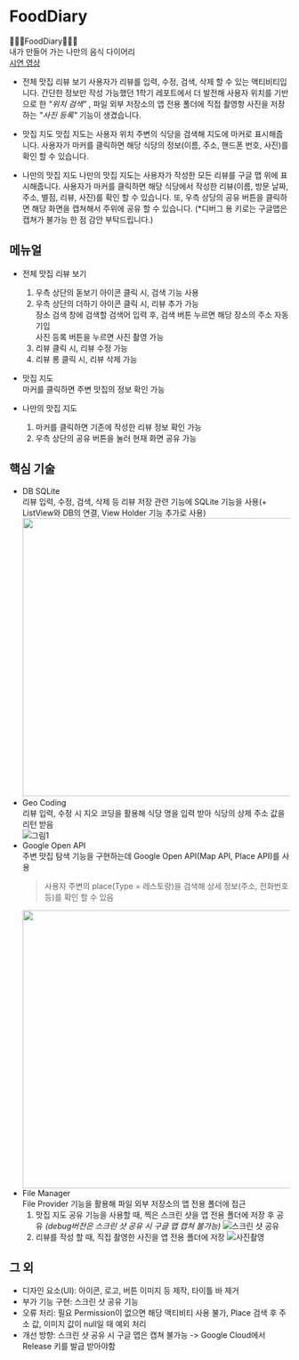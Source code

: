 # FoodDiary

🍒🌰🍔FoodDiary🍣🥟🥪      
내가 만들어 가는 나만의 음식 다이어리    
[시연 영상](https://youtu.be/JEa2j4Yk2Bc)     
- 전체 맛집 리뷰 보기
사용자가 리뷰를 입력, 수정, 검색, 삭제 할 수 있는 액티비티입니다. 간단한 정보만 작성 가능했던 1학기 레포트에서 더 발전해 사용자 위치를 기반으로 한 *"위치 검색"* , 파일 외부 저장소의 앱 전용 폴더에 직접 촬영항 사진을 저장하는  *"사진 등록"*  기능이 생겼습니다.

- 맛집 지도
맛집 지도는 사용자 위치 주변의 식당을 검색해 지도에 마커로 표시해줍니다. 사용자가 마커를 클릭하면 해당 식당의 정보(이름, 주소, 핸드폰 번호, 사진)를 확인 할 수 있습니다.

- 나만의 맛집 지도
나만의 맛집 지도는 사용자가 작성한 모든 리뷰를 구글 맵 위에 표시해줍니다. 사용자가 마커를 클릭하면 해당 식당에서 작성한 리뷰(이름, 방문 날짜,주소, 별점, 리뷰, 사진)를 확인 할 수 있습니다. 또, 우측 상당의 공유 버튼을 클릭하면 해당 화면을 캡쳐해서 주위에 공유 할 수 있습니다. (*디버그 용 키로는 구글맵은 캡쳐가 불가능 한 점 감안 부탁드립니다.)

## 메뉴얼
- 전체 맛집 리뷰 보기
    1. 우측 상단의 돋보기 아이콘 클릭 시, 검색 기능 사용     
    2. 우측 상단의 더하기 아이콘 클릭 시, 리뷰 추가 가능     
        장소 검색 창에 검색할 검색어 입력 후, 검색 버튼 누르면 해당 장소의 주소 자동 기입     
        사진 등록 버튼을 누르면 사진 촬영 가능    
    3. 리뷰 클릭 시, 리뷰 수정 가능     
    4. 리뷰 롱 클릭 시, 리뷰 삭제 가능     
    
- 맛집 지도     
    마커를 클릭하면 주변 맛집의 정보 확인 가능

- 나만의 맛집 지도
    1. 마커를 클릭하면 기존에 작성한 리뷰 정보 확인 가능
    2. 우측 상단의 공유 버튼을 눌러 현재 화면 공유 가능

## 핵심 기술
- DB SQLite      
    리뷰 입력, 수정, 검색, 삭제 등 리뷰 저장 관련 기능에 SQLite 기능을 사용(+ ListView와 DB의 연결, View Holder 기능 추가로 사용)
    <img src="https://user-images.githubusercontent.com/61786235/103453187-92a97680-4d1a-11eb-8e6b-6f8b413e88d7.png" height="500" weight="500">
- Geo Coding     
    리뷰 입력, 수정 시 지오 코딩을 활용해 식당 명을 입력 받아 식당의 상제 주소 값을 리턴 받음        
    ![그림1](https://user-images.githubusercontent.com/61786235/103453229-3135d780-4d1b-11eb-9b94-5c0480d9adc2.png)
- Google Open API    
    주변 맛집 탐색 기능을 구현하는데 Google Open API(Map API, Place API)를 사용    
    > 사용자 주변의 place(Type = 레스토랑)을 검색해 상세 정보(주소, 전화번호 등)를 확인 할 수 있음
    <img src="https://user-images.githubusercontent.com/61786235/103453255-6fcb9200-4d1b-11eb-8209-2364e413d283.png" height="500" weight="500">
- File Manager     
    File Provider 기능을 활용해 파일 외부 저장소의 앱 전용 폴더에 접근
    1. 맛집 지도 공유 기능을 사용할 때, 찍은 스크린 샷을 앱 전용 폴더에 저장 후 공유 *(debug버전은 스크린 샷 공유 시 구글 맵 캡쳐 불가능)*
    ![스크린 샷 공유](https://user-images.githubusercontent.com/61786235/103453308-ed8f9d80-4d1b-11eb-82d0-e90de1d6518e.png)
    2. 리뷰를 작성 할 때, 직접 촬영한 사진을 앱 전용 폴더에 저장
    ![사진촬영](https://user-images.githubusercontent.com/61786235/103453307-e8325300-4d1b-11eb-9815-943f784734c5.png)

## 그 외
- 디자인 요소(UI): 아이콘, 로고, 버튼 이미지 등 제작, 타이틀 바 제거    
- 부가 기능 구현: 스크린 샷 공유 기능    
- 오류 처리: 필요 Permission이 없으면 해당 액티비티 사용 불가, Place 검색 후 주소 값, 이미지 값이 null일 때 예외 처리    
- 개선 방향: 스크린 샷 공유 시 구글 맵은 캡쳐 불가능 -> Google Cloud에서 Release 키를 발급 받아야함    



